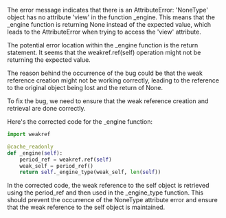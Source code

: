 The error message indicates that there is an AttributeError: 'NoneType' object has no attribute 'view' in the function _engine. This means that the _engine function is returning None instead of the expected value, which leads to the AttributeError when trying to access the 'view' attribute.

The potential error location within the _engine function is the return statement. It seems that the weakref.ref(self) operation might not be returning the expected value.

The reason behind the occurrence of the bug could be that the weak reference creation might not be working correctly, leading to the reference to the original object being lost and the return of None.

To fix the bug, we need to ensure that the weak reference creation and retrieval are done correctly.

Here's the corrected code for the _engine function:

```python
import weakref

@cache_readonly
def _engine(self):
    period_ref = weakref.ref(self)
    weak_self = period_ref()
    return self._engine_type(weak_self, len(self))
```

In the corrected code, the weak reference to the self object is retrieved using the period_ref and then used in the _engine_type function. This should prevent the occurrence of the NoneType attribute error and ensure that the weak reference to the self object is maintained.